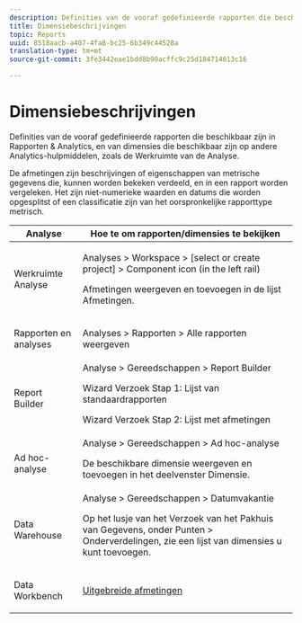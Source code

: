 ```yaml
---
description: Definities van de vooraf gedefinieerde rapporten die beschikbaar zijn in Rapporten & Analytics, en van dimensies die beschikbaar zijn op andere Analytics-hulpmiddelen, zoals de Werkruimte van de Analyse.
title: Dimensiebeschrijvingen
topic: Reports
uuid: 8518aacb-a407-4fa8-bc25-6b349c44528a
translation-type: tm+mt
source-git-commit: 3fe3442eae1bdd8b90acffc9c25d184714613c16

---
```



# Dimensiebeschrijvingen

Definities van de vooraf gedefinieerde rapporten die beschikbaar zijn in Rapporten &amp; Analytics, en van dimensies die beschikbaar zijn op andere Analytics-hulpmiddelen, zoals de Werkruimte van de Analyse.

De afmetingen zijn beschrijvingen of eigenschappen van metrische gegevens die, kunnen worden bekeken verdeeld, en in een rapport worden vergeleken. Het zijn niet-numerieke waarden en datums die worden opgesplitst of een classificatie zijn van het oorspronkelijke rapporttype metrisch.

<table id="table_5F240226DE7C40D3B613178F5A829011"> 
 <thead> 
  <tr> 
   <th colname="col1" class="entry"> Analyse </th> 
   <th colname="col2" class="entry"> Hoe te om rapporten/dimensies te bekijken </th> 
  </tr>
 </thead>
 <tbody> 
  <tr> 
   <td colname="col1"> <p>Werkruimte Analyse </p> </td> 
   <td colname="col2"> <p><span class="ignoretag"><span class="uicontrol"> Analyses</span> &gt; <span class="uicontrol"> Workspace</span> &gt; <span class="uicontrol"> [select or create project]</span> <span class="uicontrol"> &gt; Component icon (in the left rail)</span></span> </p> <p>Afmetingen weergeven en toevoegen in de lijst Afmetingen. </p> </td> 
  </tr> 
  <tr> 
   <td colname="col1"> <p>Rapporten en analyses </p> </td> 
   <td colname="col2"> <p><span class="uicontrol"> Analyses</span> &gt; <span class="uicontrol"> Rapporten</span> &gt; Alle rapporten <span class="uicontrol"> weergeven</span> </p> </td> 
  </tr> 
  <tr> 
   <td colname="col1"> <p>Report Builder </p> </td> 
   <td colname="col2"><span class="ignoretag"><span class="uicontrol"> Analyse</span> &gt; <span class="uicontrol"> Gereedschappen</span> &gt; <span class="uicontrol"> Report Builder</span></span> <p>Wizard Verzoek Stap 1: Lijst van standaardrapporten </p> <p>Wizard Verzoek Stap 2: Lijst met afmetingen </p> </td> 
  </tr> 
  <tr> 
   <td colname="col1"> <p>Ad hoc-analyse </p> </td> 
   <td colname="col2"><span class="ignoretag"><span class="uicontrol"> Analyse</span> &gt; <span class="uicontrol"> Gereedschappen</span> <span class="uicontrol"> &gt; Ad hoc-analyse</span></span> <p>De beschikbare dimensie weergeven en toevoegen in het deelvenster Dimensie. </p> </td> 
  </tr> 
  <tr> 
   <td colname="col1"> <p>Data Warehouse </p> </td> 
   <td colname="col2"><span class="ignoretag"><span class="uicontrol"> Analyse</span> &gt; <span class="uicontrol"> Gereedschappen</span> &gt; <span class="uicontrol"> Datumvakantie</span></span> <p>Op het <span class="uicontrol"> lusje van het Verzoek</span> van het Pakhuis van Gegevens, onder <span class="uicontrol"> Punten</span> &gt; <span class="uicontrol"> Onderverdelingen</span>, zie een lijst van dimensies u kunt toevoegen. </p> </td> 
  </tr> 
  <tr> 
   <td colname="col1"> <p>Data Workbench </p> </td> 
   <td colname="col2"><a href="https://docs.adobe.com/content/help/en/data-workbench/using/dataset/extended-dimensions/c-abt-ex-dim.html"  > Uitgebreide afmetingen</a> </td> 
  </tr> 
 </tbody> 
</table>

